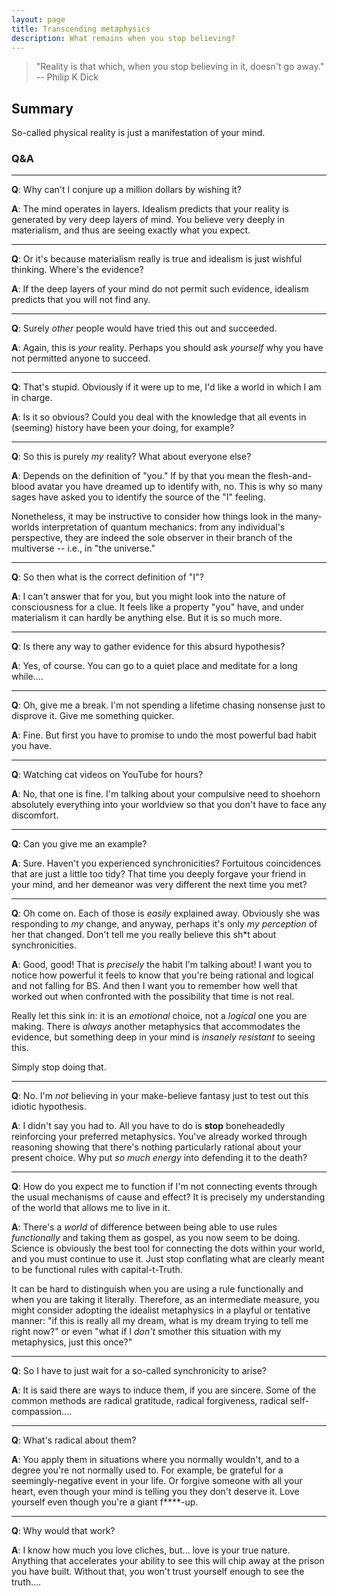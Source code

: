 ```yaml
---
layout: page
title: Transcending metaphysics
description: What remains when you stop believing?
---
```


> "Reality is that which, when you stop believing in it, doesn't go away." --
Philip K Dick

## Summary

So-called physical reality is just a manifestation of your mind.

### Q&A

---
**Q**: Why can't I conjure up a million dollars by wishing it?

**A**: The mind operates in layers. Idealism predicts that your
reality is generated by very deep layers of mind. You believe very
deeply in materialism, and thus are seeing exactly what you expect.

---
**Q**: Or it's because materialism really is true and idealism is just
wishful thinking. Where's the evidence?

**A**: If the deep layers of your mind do not permit such evidence,
idealism predicts that you will not find any.

---
**Q**: Surely *other* people would have tried this out and succeeded.

**A**: Again, this is *your* reality. Perhaps you should ask *yourself*
why you have not permitted anyone to succeed.

---
**Q**: That's stupid. Obviously if it were up to me, I'd like a world
in which I am in charge.

**A**: Is it so obvious? Could you deal with the knowledge that all
events in (seeming) history have been your doing, for example?

---
**Q**: So this is purely *my* reality? What about everyone else?

**A**: Depends on the definition of "you." If by that you mean the
flesh-and-blood avatar you have dreamed up to identify with, no. This
is why so many sages have asked you to identify the source of the
"I" feeling.

Nonetheless, it may be instructive to consider how things look
in the many-worlds interpretation of quantum mechanics: from any
individual's perspective, they are indeed the sole observer in their
branch of the multiverse -- i.e., in "the universe."

---
**Q**: So then what is the correct definition of "I"?

**A**: I can't answer that for you, but you might look into the nature
of consciousness for a clue. It feels like a property "you" have, and
under materialism it can hardly be anything else. But it is so much
more.

---
**Q**: Is there any way to gather evidence for this absurd hypothesis?

**A**: Yes, of course. You can go to a quiet place and meditate for a
long while....

---
**Q**: Oh, give me a break. I'm not spending a lifetime chasing nonsense
just to disprove it. Give me something quicker.

**A**: Fine. But first you have to promise to undo the most powerful
bad habit you have.

---
**Q**: Watching cat videos on YouTube for hours?

**A**: No, that one is fine. I'm talking about your compulsive need to
shoehorn absolutely everything into your worldview so that you don't
have to face any discomfort.

---
**Q**: Can you give me an example?

**A**: Sure. Haven't you experienced synchronicities? Fortuitous
coincidences that are just a little too tidy? That time you deeply
forgave your friend in your mind, and her demeanor was very different
the next time you met?

---
**Q**: Oh come on. Each of those is *easily* explained away. Obviously
she was responding to *my* change, and anyway, perhaps it's only *my
perception* of her that changed. Don't tell me you really believe this
sh*t about synchronicities.

**A**: Good, good! That is *precisely* the habit I'm talking about! I
want you to notice how powerful it feels to know that you're being
rational and logical and not falling for BS. And then I want you to
remember how well that worked out when confronted with the possibility
that time is not real.

Really let this sink in: it is an *emotional* choice, not a *logical*
one you are making. There is *always* another metaphysics that
accommodates the evidence, but something deep in your mind is *insanely
resistant* to seeing this.

Simply stop doing that.

---
**Q**: No. I'm *not* believing in your make-believe fantasy just to
test out this idiotic hypothesis.

**A**: I didn't say you had to. All you have to do is **stop**
boneheadedly reinforcing your preferred metaphysics. You've already
worked through reasoning showing that there's nothing particularly
rational about your present choice. Why put *so much energy* into
defending it to the death?

---
**Q**: How do you expect me to function if I'm not connecting
events through the usual mechanisms of cause and effect? It is precisely
my understanding of the world that allows me to live in it.

**A**: There's a *world* of difference between being able to use
rules *functionally* and taking them as gospel, as you now seem to be
doing. Science is obviously the best tool for connecting the dots within
your world, and you must continue to use it. Just stop conflating what
are clearly meant to be functional rules with capital-t-Truth.

It can be hard to distinguish when you are using a rule functionally
and when you are taking it literally. Therefore, as an intermediate
measure, you might consider adopting the idealist metaphysics in a
playful or tentative manner: "if this is really all my dream, what is
my dream trying to tell me right now?" or even "what if I *don't*
smother this situation with my metaphysics, just this once?"

---
**Q**: So I have to just wait for a so-called synchronicity to arise?

**A**: It is said there are ways to induce them, if you are sincere.
Some of the common methods are radical gratitude, radical forgiveness,
radical self-compassion....

---
**Q**: What's radical about them?

**A**: You apply them in situations where you normally wouldn't, and to
a degree you're not normally used to. For example, be grateful for a
seemingly-negative event in your life. Or forgive someone with all your
heart, even though your mind is telling you they don't deserve it. Love
yourself even though you're a giant f****-up.

---
**Q**: Why would that work?

**A**: I know how much you love cliches, but... love is your true
nature. Anything that accelerates your ability to see this will
chip away at the prison you have built. Without that, you won't trust
yourself enough to see the truth....

